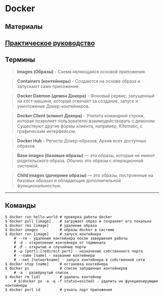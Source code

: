 # Docker

## Материалы

[Практическое руководство](адрес "https://habr.com/ru/post/310460/")
---

## Термины


>**Images (Образы)** - Схема являющаяся основой приложения.

>**Containers (контейнеры)** - Создаются на основе образа и запускают само приложение.

>**Docker Daemon (демон Докера)** - Фоновый сервис, запущенный на хост-машине, который отвечает за создание, запуск и уничтожение Докер-контейнеров.

>**Docker Client (клиент Докера)** - Утилита командной строки, которая позволяет пользователю взаимодействовать с демоном. Существуют другие формы клиента, например, Kitematic, с графическим интерфейсом.

>**Docker Hub** - Регистр Докер-образов. Архив всех доступных образов.

> **Base images (базовые образы)** — это образы, которые не имеют родительского образа. Обычно это образы с операционной системой.

> **Child images (дочерние образы)** — это образы, построенные на базовых образах и обладающие дополнительной функциональностью.

---

## Команды

```shell
$ docker run hello-world # проверка работы docker
$ docker pull [image]    # загружает образ и сохраняет его локально
$ docker rmi [image]     # удаление образа
$ docker images          # образы docker в системе
$ docker run [image]     # запуск контейнера
	# --rm - удаление контейнера после завершения работы
	# -d - открепление контейнера от терминала
	# -P - открытые и случайные порты
	# -p [port]:[redirect port] - назначение собственного порта
	# --name [name] - название контейнера
	# --net [networkname] - запуск контейнера в собственной сети
$ docker stop [name]     # остановка контейнера
$ docker ps              # список запущенных контейнеров
	# -a - развёрнутый список
$ docker rm [id]         # удалить контейнер
    # $(docker ps -a -q -f status=exited) - удалить не функционирующие контейнеры
$ docker port id         # узнать порт приложения
```




